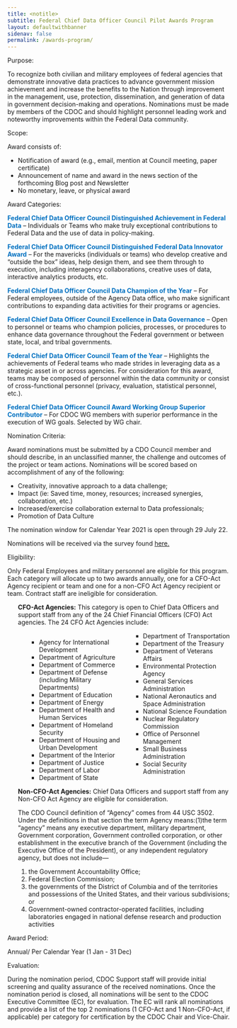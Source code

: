 ```yaml
---
title: <notitle>
subtitle: Federal Chief Data Officer Council Pilot Awards Program
layout: defaultwithbanner
sidenav: false
permalink: /awards-program/
---
```


<div class="usa-layout-docs__main margin-top-4">
    <div class="line-height-sans-5">
        <div class="font-serif-xl text-underline">Purpose:</div>
        <p class="font-sans-md">
            To recognize both civilian and military employees of federal agencies that demonstrate innovative data practices to advance government mission achievement and increase the benefits to the Nation through improvement in the management, use, protection, dissemination, and generation of data in government decision-making and operations. Nominations must be made by members of the CDOC and should highlight personnel leading work and noteworthy improvements within the Federal Data community.
        </p>
    </div>
    <div class="line-height-sans-5">
        <div class="font-serif-xl text-underline">Scope:</div>
        <p class="font-sans-md">
           Award consists of: 
        </p>
        <ul class="font-sans-md">
            <li>Notification of award (e.g., email, mention at Council meeting, paper certificate)</li>
            <li>Announcement of name and award in the news section of the forthcoming Blog post and Newsletter</li>
            <li>No monetary, leave, or physical award</li>
        </ul>
    </div>
    <div class="line-height-sans-5">
        <div class="font-serif-xl text-underline">Award Categories:</div>
        <p class="font-sans-md">
            <strong><span style="color:#0070C0;">Federal Chief Data Officer Council Distinguished Achievement in Federal Data</span></strong> &ndash; Individuals or Teams who make truly exceptional contributions to Federal Data and the use of data in policy-making.
        </p>
        <p class="font-sans-md">
            <strong><span style="color:#0070C0;">Federal Chief Data Officer Council Distinguished Federal Data Innovator Award</span></strong> &ndash; For the mavericks (individuals or teams) who develop creative and “outside the box” ideas, help design them, and see them through to execution, including interagency collaborations, creative uses of data, interactive analytics products, etc.
        </p>
        <p class="font-sans-md">
            <strong><span style="color:#0070C0;">Federal Chief Data Officer Council Data Champion of the Year</span></strong> &ndash; For Federal employees, outside of the Agency Data office, who make significant contributions to expanding data activities for their programs or agencies. 
        </p>
        <p class="font-sans-md">
            <strong><span style="color:#0070C0;">Federal Chief Data Officer Council Excellence in Data Governance</span></strong> &ndash; Open to personnel or teams who champion policies, processes, or procedures to enhance data governance throughout the Federal government or between state, local, and tribal governments.
        </p>
        <p class="font-sans-md">
            <strong><span style="color:#0070C0;">Federal Chief Data Officer Council Team of the Year</span></strong> &ndash; Highlights the achievements of Federal teams who made strides in leveraging data as a strategic asset in or across agencies. For consideration for this award, teams may be composed of personnel within the data community or consist of cross-functional personnel (privacy, evaluation, statistical personnel, etc.).
        </p>
        <p class="font-sans-md">
            <strong><span style="color:#0070C0;">Federal Chief Data Officer Council Award Working Group Superior Contributor</span></strong> &ndash; For CDOC WG members with superior performance in the execution of WG goals. Selected by WG chair.
        </p>
    </div>
    <div class="line-height-sans-5">
        <div class="font-serif-xl text-underline">Nomination Criteria:</div>
        <p class="font-sans-md">
           Award nominations <span class="text-underline">must be submitted by a CDO Council member</span> and should describe, in an unclassified manner, the challenge and outcomes of the project or team actions. Nominations will be scored based on accomplishment of any of the following:
        </p>
        <ul class="font-sans-md">
            <li>Creativity, innovative approach to a data challenge;</li>
            <li>Impact (ie: Saved time, money, resources; increased synergies, collaboration, etc.)</li>
            <li>Increased/exercise collaboration external to Data professionals;</li>
            <li>Promotion of Data Culture</li>
        </ul>
        <p class="font-sans-md">
           The nomination window for Calendar Year 2021 is open through 29 July 22. 
        </p>
        <p class="font-sans-md">
           Nominations will be received via the survey found <a href="https://feedback.gsa.gov/jfe/form/SV_bddMeLFDK8vNaLQ" target="_blank">here.</a>
        </p>
    </div>
    <div class="line-height-sans-5">
        <div class="font-serif-xl text-underline">Eligibility:</div>
        <p class="font-sans-md">
           Only Federal Employees and military personnel are eligible for this program. Each category will allocate up to two awards annually, one for a CFO-Act Agency recipient or team and one for a non-CFO Act Agency recipient or team. Contract staff are ineligible for consideration. 
        </p>
        <ul class="font-sans-md" style="list-style-type:none;">
            <li><p><strong>CFO-Act Agencies:</strong> This category is open to Chief Data Officers and support staff from any of the 24 Chief Financial Officers (CFO) Act agencies. The 24 CFO Act Agencies include:</P>
                <ul style="columns:2; -webkit-columns: 2; -moz-columns: 2;">
                    <ul>
                        <li>Agency for International Development</li>
                        <li>Department of Agriculture</li>
                        <li>Department of Commerce</li>
                        <li>Department of Defense (including Military Departments)</li>
                        <li>Department of Education</li>
                        <li>Department of Energy</li>
                        <li>Department of Health and Human Services</li>
                        <li>Department of Homeland Security</li>
                        <li>Department of Housing and Urban Development</li>
                        <li>Department of the Interior</li>
                        <li>Department of Justice</li>
                        <li>Department of Labor</li>
                        <li>Department of State</li>
                        <li>Department of Transportation</li>
                        <li>Department of the Treasury</li>
                        <li>Department of Veterans Affairs</li>
                        <li>Environmental Protection Agency</li>
                        <li>General Services Administration</li>
                        <li>National Aeronautics and Space Administration</li>
                        <li>National Science Foundation</li>
                        <li>Nuclear Regulatory Commission</li>
                        <li>Office of Personnel Management</li>
                        <li>Small Business Administration</li>
                        <li>Social Security Administration</li>
                    </ul>
                </ul>
            </li>
            <li>
                <p><strong>Non-CFO-Act Agencies:</strong> Chief Data Officers and support staff from any Non-CFO Act Agency are eligible for consideration.</p>
                <p>The CDO Council definition of “Agency” comes from 44 USC 3502. Under the definitions in that section the term Agency means:(1)the term “agency” means any executive department, military department, Government corporation, Government controlled corporation, or other establishment in the executive branch of the Government (including the Executive Office of the President), or any independent regulatory agency, but does not include—</p>
                <ul style="list-style-type: decimal;">
                    <li>the Government Accountability Office;</li>
                    <li>Federal Election Commission;</li>
                    <li>the governments of the District of Columbia and of the territories and possessions of the United States, and their various subdivisions; or</li>
                    <li>Government-owned contractor-operated facilities, including laboratories engaged in national defense research and production activities</li>
                </ul>
            </li>
        </ul>
    </div>
        <div class="line-height-sans-5">
        <div class="font-serif-xl text-underline">Award Period:</div>
        <p class="font-sans-md">
            Annual/ Per Calendar Year (1 Jan - 31 Dec)
        </p>
    </div>
    <div class="line-height-sans-5">
        <div class="font-serif-xl text-underline">Evaluation:</div>
        <p class="font-sans-md">
            During the nomination period, CDOC Support staff will provide initial screening and quality assurance of the received nominations. Once the nomination period is closed, all nominations will be sent to the CDOC Executive Committee (EC), for evaluation. The EC will rank all nominations and provide a list of the top 2 nominations (1  CFO-Act and 1 Non-CFO-Act, if applicable) per category for certification by the CDOC Chair and Vice-Chair.
        </p>
    </div>
</div>
